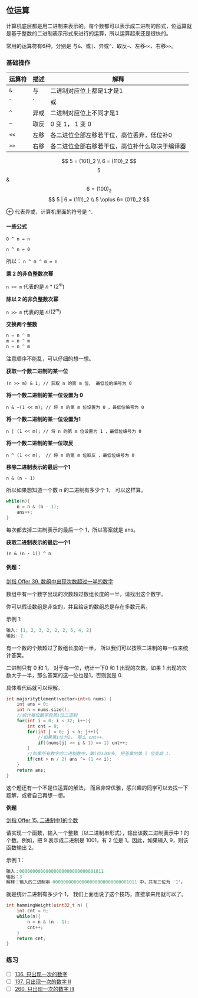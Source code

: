## 位运算

计算机底层都是用二进制来表示的。每个数都可以表示成二进制的形式，位运算就是基于整数的二进制表示形式来进行的运算，所以运算起来还是很快的。

常用的运算符有6种，分别是 与`&`、或`|`、异或`^`、取反`~`、左移`<<`、右移`>>`。



### 基础操作

| 运算符 | 描述 | 解释                                           |
| ------ | ---- | ---------------------------------------------- |
| `&`    | 与   | 二进制对应位上都是1才是1                       |
| `|`    | 或   | 二进制对应位上有1就是1                         |
| `^`    | 异或 | 二进制对应位上不同才是1                        |
| `~`    | 取反 | 0 变 1， 1 变 0                                |
| `<<`   | 左移 | 各二进位全部左移若干位，高位丢弃，低位补0      |
| `>>`   | 右移 | 各二进位全部右移若干位，高位补什么取决于编译器 |

$$ 5 = (101)_2 \\ 6 = (110)_2 $$
$$ 5$$ & $$6 = (100)_2 $$ 
$$ 5 | 6 = (111)_2 \\ 5 \oplus 6= (011)_2 $$

$\oplus$ 代表异或，计算机里面的符号是 `^`.

#### 一些公式

`0 ^ n = n` 

`n ^ n = 0` 

所以： `n ^ m ^ m = n`

**乘 2 的非负整数次幂**

`n << m` 代表的是 $n*(2^m)$

**除以 2 的非负整数次幂**

`n >> m` 代表的是 $n / (2^m)$

**交换两个整数**

```c++
n = n ^ m
m = n ^ m
n = n ^ m
```

注意顺序不能乱，可以仔细的想一想。

**获取一个数二进制的某一位**

`(n >> m) & 1; // 获取 n 的第 m 位， 最低位的编号为 0`

**将一个数二进制的某一位设置为 0**

`n & ~(1 << m); // 将 n 的第 m 位设置为 0 ，最低位编号为 0`

**将一个数二进制的某一位设置为1** 

`n | (1 << m); // 将 n 的第 m 位设置为 1 ，最低位编号为 0` 

**将一个数二进制的某一位取反**

` n ^ (1 << m);  // 将 n 的第 m 位取反 ，最低位编号为 0 `

**移除二进制表示的最后一个1**

`n & (n - 1)`

所以如果想知道一个数 n 的二进制有多少个 1， 可以这样算。

```c++
while(n){
	n = n & (n - 1);
	ans++;
}
```

每次都去掉二进制表示的最后一个 1，所以答案就是 ans。

**获取二进制表示的最后一个1**

`(n & (n - 1)) ^ n`

#### 例题：

[剑指 Offer 39. 数组中出现次数超过一半的数字](https://leetcode-cn.com/problems/shu-zu-zhong-chu-xian-ci-shu-chao-guo-yi-ban-de-shu-zi-lcof/)

数组中有一个数字出现的次数超过数组长度的一半，请找出这个数字。

你可以假设数组是非空的，并且给定的数组总是存在多数元素。

示例 1:

```c++
输入: [1, 2, 3, 2, 2, 2, 5, 4, 2]
输出: 2
```

有一个数的个数超过了数组长度的一半， 所以我们可以按照二进制的每一位来统计答案。

二进制只有 0 和 1， 对于每一位，统计一下0 和 1 出现的次数。如果 1 出现的次数大于一半，那么答案的这一位也是1，否则就是 0.

具体看代码就可以理解。

```c++
int majorityElement(vector<int>& nums) {
    int ans = 0;
    int n = nums.size();
    //统计每位数字的第i位二进制
    for(int i = 0; i < 32; i++){
        int cnt = 0;
        for(int j = 0; j < n; j++){
            //如果第i位为1， 那么 cnt++.
            if((nums[j] >> i & 1) == 1) cnt++;
        }
        //如果所有数字的二进制数中，第i位1比0多, 把答案的第 i 位变成 1.
        if(cnt > n / 2) ans ^= (1 << i);
    }
    return ans;
}
```

这个题还有一个不是位运算的解法， 而且非常优雅，感兴趣的同学可以去找一下题解，或者自己再想一想。

**例题**

[剑指 Offer 15. 二进制中1的个数](https://leetcode-cn.com/problems/er-jin-zhi-zhong-1de-ge-shu-lcof/)

请实现一个函数，输入一个整数（以二进制串形式），输出该数二进制表示中 1 的个数。例如，把 9 表示成二进制是 1001，有 2 位是 1。因此，如果输入 9，则该函数输出 2。

示例 1：

```c++
输入：00000000000000000000000000001011
输出：3
解释：输入的二进制串 00000000000000000000000000001011 中，共有三位为 '1'。
```

就是统计二进制有多少个 1， 我们上面也说了这个技巧，直接拿来用就可以了。



```c++
int hammingWeight(uint32_t n) {
    int cnt = 0;
    while(n){
        n = n & (n - 1);
        cnt++;
    }
    return cnt;
}
```

### 练习

- [ ] [136. 只出现一次的数字](https://leetcode-cn.com/problems/single-number/)
- [ ] [137. 只出现一次的数字 II](https://leetcode-cn.com/problems/single-number-ii/)
- [ ] [260. 只出现一次的数字 III](https://leetcode-cn.com/problems/single-number-iii/)